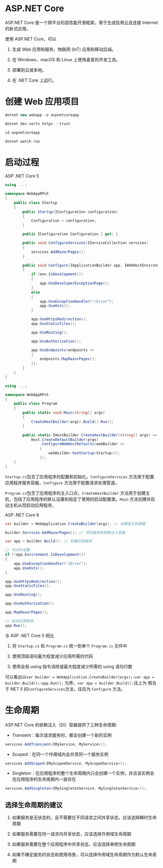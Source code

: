 # ASP.NET Core

ASP.NET Core 是一个跨平台的高性能开源框架，用于生成启用云且连接 Internet 的新式应用。

使用 ASP.NET Core，可以

1. 生成 Web 应用和服务、物联网 (IoT) 应用和移动后端。

2. 在 Windows、macOS 和 Linux 上使用喜爱的开发工具。

3. 部署到云或本地。

4. 在 .NET Core 上运行。

# 创建 Web 应用项目

```C#
dotnet new webapp -o aspnetcoreapp

dotnet dev-certs https --trust

cd aspnetcoreapp

dotnet watch run
```

# 启动过程

ASP .NET Core 5

```C#
using ...;

namespace WebAppRPv5
{
    public class Startup
    {
        public Startup(IConfiguration configuration)
        {
            Configuration = configuration;
        }

        public IConfiguration Configuration { get; }

        public void ConfigureServices(IServiceCollection services)
        {
            services.AddRazorPages();
        }

        public void Configure(IApplicationBuilder app, IWebHostEnvironment env)
        {
            if (env.IsDevelopment())
            {
                app.UseDeveloperExceptionPage();
            }
            else
            {
                app.UseExceptionHandler("/Error");
                app.UseHsts();
            }

            app.UseHttpsRedirection();
            app.UseStaticFiles();

            app.UseRouting();

            app.UseAuthorization();

            app.UseEndpoints(endpoints =>
            {
                endpoints.MapRazorPages();
            });
        }
    }
}

using ...;

namespace WebAppRPv5
{
    public class Program
    {
        public static void Main(string[] args)
        {
            CreateHostBuilder(args).Build().Run();
        }

        public static IHostBuilder CreateHostBuilder(string[] args) =>
            Host.CreateDefaultBuilder(args)
                .ConfigureWebHostDefaults(webBuilder =>
                {
                    webBuilder.UseStartup<Startup>();
                });
    }
}
```

`Startup.cs`包含了应用程序的配置和初始化，`ConfigureServices` 方法用于配置应用程序服务容器，`Configure` 方法用于配置请求处理管道。

`Program.cs`包含了应用程序的主入口点，`CreateHostBuilder` 方法用于创建主机，包括了应用程序的默认设置和指定了使用的启动配置类。`Main` 方法创建并启动主机从而启动应用程序。

ASP .NET Core 6

```C#
var builder = WebApplication.CreateBuilder(args); // 创建宿主构建器

builder.Services.AddRazorPages(); // 添加服务到依赖注入容器

var app = builder.Build(); // 构建应用程序

// 中间件设置
if (!app.Environment.IsDevelopment())
{
    app.UseExceptionHandler("/Error");
    app.UseHsts();
}

app.UseHttpsRedirection();
app.UseStaticFiles();

app.UseRouting();

app.UseAuthorization();

app.MapRazorPages();

// 启动应用程序
app.Run();
```

与 ASP .NET Core 5 相比

1. 将 `Startup.cs` 和 `Program.cs` 统一到单个 `Program.cs` 文件中

2. 使用顶级语句最大程度减少应用所需的代码

3. 使用全局 using 指令消除或最大程度减少所需的 using 语句行数

可以看出以`var builder = WebApplication.CreateBuilder(args);`-`var app = builder.Build();`-`app.Run();` 为界，`var app = builder.Build();`往上为 相当于.NET 5 的`ConfigureServices`方法，往后为 `Configure` 方法。

# 生命周期

ASP.NET Core 的依赖注入（DI）容器提供了三种生命周期:

- Transient：每次请求服务时，都会创建一个新的实例

```C#
services.AddTransient<IMyService, MyService>();
```

- Scoped：在同一个作用域内会共享同一个服务实例

```C#
services.AddScoped<IMyScopedService, MyScopedService>();
```

- Singleton：在应用程序的整个生命周期内只会创建一个实例，并且该实例会在应用程序的生命周期内一直存在

```C#
services.AddSingleton<IMySingletonService, MySingletonService>();
```

## 选择生命周期的建议

1. 如果服务是无状态的，且不需要在不同请求之间共享状态，应该选择瞬时生命周期

2. 如果服务需要在同一请求内共享状态，应该选择作用域生命周期

3. 如果服务需要在整个应用程序中共享状态，应该选择单例生命周期

4. 如果不确定服务的状态和使用场景，可以选择作用域生命周期作为默认生命周期
